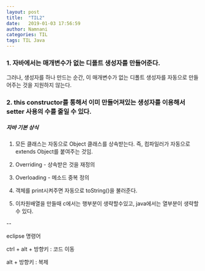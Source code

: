 ```yaml
---
layout: post
title:  "TIL2"
date:   2019-01-03 17:56:59
author: Namnani
categories: TIL
tags: TIL Java
---
```

### 1. 자바에서는 매개변수가 없는 디폴트 생성자를 만들어준다.
그러나, 생성자를 하나 만드는 순간, 이 매개변수가 없는 디폴트 생성자를 자동으로 만들어주는 것을 지원하지 않는다.

### 2. this constructor를 통해서 이미 만들어져있는 생성자를 이용해서 setter 사용의 수를 줄일 수 있다.



##### 자바 기본 상식
1. 모든 클래스는 자동으로 Object 클래스를 상속받는다. 즉, 컴파일러가 자동으로 extends Object를 붙여주는 것임.

2. Overriding - 상속받은 것을 재정의

3. Overloading - 메소드 중복 정의

4. 객체를 print시켜주면 자동으로 toString()을 불러준다.

5. 이차원배열을 만들때 c에서는 행부분이 생략할수있고, java에서는 열부분이 생략할 수 있다.

--

eclipse 명령어

ctrl + alt + 방향키 : 코드 이동

alt + 방향키 : 복제
